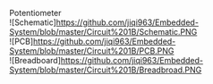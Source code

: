 Potentiometer
</br>
![Schematic]https://github.com/jiqi963/Embedded-System/blob/master/Circuit%201B/Schematic.PNG
</br>
![PCB]https://github.com/jiqi963/Embedded-System/blob/master/Circuit%201B/PCB.PNG
</br>
![Breadboard]https://github.com/jiqi963/Embedded-System/blob/master/Circuit%201B/Breadbroad.PNG
</br>
